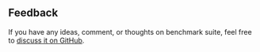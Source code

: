 ## Feedback

If you have any ideas, comment, or thoughts on benchmark suite,
feel free to [discuss it on GitHub][discussion].

[discussion]: https://github.com/gufolabs/gufo_snmp/discussions/31

